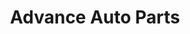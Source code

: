 ---
title: "Advance Auto Parts"
url: /miami/advance-auto-parts-biscayne-boulevard/
shop: Autoteile
---